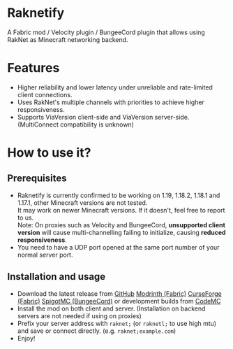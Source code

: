 # Raknetify
A Fabric mod / Velocity plugin / BungeeCord plugin that allows using RakNet as Minecraft networking backend.

# Features
- Higher reliability and lower latency under unreliable and rate-limited client connections.
- Uses RakNet's multiple channels with priorities to achieve higher responsiveness. 
- Supports ViaVersion client-side and ViaVersion server-side. (MultiConnect compatibility is unknown)

# How to use it?

## Prerequisites
- Raknetify is currently confirmed to be working on 1.19, 1.18.2, 1.18.1 and 1.17.1, 
  other Minecraft versions are not tested.  
  It may work on newer Minecraft versions. If it doesn't, feel free to report to us.  
  Note: On proxies such as Velocity and BungeeCord, **unsupported client version** will cause
  multi-channelling failing to initialize, causing **reduced responsiveness**.  
- You need to have a UDP port opened at the same port number of your normal server port. 

## Installation and usage
- Download the latest release from 
  [GitHub](https://github.com/RelativityMC/raknetify/releases) 
  [Modrinth (Fabric)](https://modrinth.com/mod/raknetify/versions) 
  [CurseForge (Fabric)](https://www.curseforge.com/minecraft/mc-mods/raknetify/files)
  [SpigotMC (BungeeCord)](https://www.spigotmc.org/resources/raknetify-bungeecord.102509/)
  or development builds from [CodeMC](https://ci.codemc.io/job/RelativityMC/job/raknetify/)
- Install the mod on both client and server. (Installation on backend servers are not needed if using on proxies) 
- Prefix your server address with `raknet;` (or `raknetl;` to use high mtu) and save or connect directly. 
  (e.g. `raknet;example.com`)
- Enjoy!

